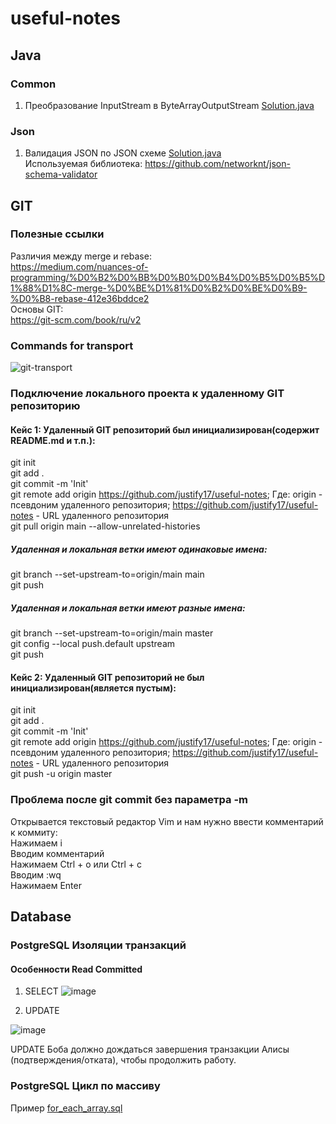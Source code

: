 # useful-notes

## Java
### Common
1. Преобразование InputStream в ByteArrayOutputStream [Solution.java](/java/common/Solution1.java)
### Json
1. Валидация JSON по JSON схеме [Solution.java](/java/json/Solution1.java)  
Используемая библиотека: https://github.com/networknt/json-schema-validator
## GIT
### Полезные ссылки  
Различия между merge и rebase:  
https://medium.com/nuances-of-programming/%D0%B2%D0%BB%D0%B0%D0%B4%D0%B5%D0%B5%D1%88%D1%8C-merge-%D0%BE%D1%81%D0%B2%D0%BE%D0%B9-%D0%B8-rebase-412e36bddce2  
Основы GIT:  
https://git-scm.com/book/ru/v2
### Commands for transport
![git-transport](https://github.com/justify17/useful-notes/assets/94614929/75854402-6051-480f-a863-6a0eb2b39c0c)
### Подключение локального проекта к удаленному GIT репозиторию
#### Кейс 1: Удаленный GIT репозиторий был инициализирован(содержит README.md и т.п.):
git init  
git add .  
git commit -m 'Init'  
git remote add origin https://github.com/justify17/useful-notes; Где: origin - псевдоним удаленного репозитория; https://github.com/justify17/useful-notes - URL удаленного репозитория  
git pull origin main --allow-unrelated-histories
##### Удаленная и локальная ветки имеют одинаковые имена:
git branch --set-upstream-to=origin/main main    
git push
##### Удаленная и локальная ветки имеют разные имена:
git branch --set-upstream-to=origin/main master  
git config --local push.default upstream  
git push
#### Кейс 2: Удаленный GIT репозиторий не был инициализирован(является пустым):
git init  
git add .  
git commit -m 'Init'  
git remote add origin https://github.com/justify17/useful-notes; Где: origin - псевдоним удаленного репозитория; https://github.com/justify17/useful-notes - URL удаленного репозитория  
git push -u origin master
### Проблема после git commit без параметра -m  
Открывается текстовый редактор Vim и нам нужно ввести комментарий к коммиту:  
Нажимаем i  
Вводим комментарий  
Нажимаем Ctrl + o или Ctrl + c  
Вводим :wq  
Нажимаем Enter

## Database
### PostgreSQL Изоляции транзакций
#### Особенности Read Committed
1. SELECT
![image](https://github.com/user-attachments/assets/a1d09d0f-ba43-402f-a7b4-821465266fb8)

2. UPDATE
   
![image](https://github.com/user-attachments/assets/8502d50f-5624-4c91-a318-178c6ff12d0d)

UPDATE Боба должно дождаться завершения транзакции Алисы (подтверждения/отката), чтобы продолжить работу.

### PostgreSQL Цикл по массиву
Пример [for_each_array.sql](/java/for_each_array.sql)  
